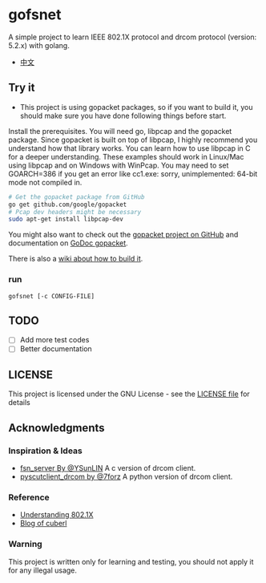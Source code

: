 # gofsnet

  A simple project to learn IEEE 802.1X protocol and drcom protocol (version: 5.2.x) with golang.

- [中文](https://github.com/artificerpi/gofsnet/blob/master/README.md)

## Try it 

* This project is using gopacket packages, so if you want to build it, you should make sure you have  done following things before start.

Install the prerequisites. You will need go, libpcap and the gopacket package. Since gopacket is built on top of libpcap, I highly recommend you understand how that library works. You can learn how to use libpcap in C for a deeper understanding. These examples should work in Linux/Mac using libpcap and on Windows with WinPcap. You may need to set GOARCH=386 if you get an error like cc1.exe: sorry, unimplemented: 64-bit mode not compiled in.

``` bash
# Get the gopacket package from GitHub
go get github.com/google/gopacket
# Pcap dev headers might be necessary
sudo apt-get install libpcap-dev
```

You might also want to check out the [gopacket project on GitHub](https://github.com/google/gopacket) and documentation on [GoDoc gopacket](https://godoc.org/github.com/google/gopacket).

There is also a [wiki about how to build it](https://github.com/artificerpi/gofsnet/wiki/Build-this-project).

### run

 `gofsnet [-c CONFIG-FILE]`

## TODO

- [ ] Add more test codes 
- [ ] Better documentation

## LICENSE

This project is licensed under the GNU License - see the [LICENSE file](LICENSE) for details

## Acknowledgments

### Inspiration & Ideas

- [fsn_server By @YSunLIN](https://github.com/YSunLIN/fsn_server) A c version of drcom client.
- [pyscutclient_drcom by @7forz](https://github.com/scutclient/pyscutclient_drcom) A python version of drcom client.

### Reference

- [Understanding 802.1X](https://sites.google.com/site/amitsciscozone/home/switching/802-1x)
- [Blog of cuberl](http://cuberl.com/2016/09/17/make-a-drcom-client-by-yourself/)

### Warning

This project is written only for learning and testing, you should not apply it for any illegal usage.


